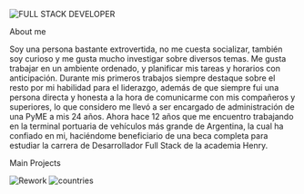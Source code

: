 
![FULL STACK DEVELOPER](https://user-images.githubusercontent.com/102454695/187533428-2cf64a29-3437-4c07-9a7c-8e29e6af9d19.png)



About me

Soy una persona bastante extrovertida, no me cuesta socializar, también soy curioso y me gusta mucho investigar sobre diversos temas. Me gusta trabajar en un ambiente ordenado, y planificar mis tareas y horarios con anticipación. Durante mis primeros trabajos siempre destaque sobre el resto por mi habilidad para el liderazgo, además de que siempre fui una persona directa y honesta a la hora de comunicarme con mis compañeros y superiores, lo que considero me llevó a ser encargado de administración de una PyME a mis 24 años. Ahora hace 12 años que me encuentro trabajando en la terminal portuaria de vehículos más grande de Argentina, la cual ha confiado en mi, haciéndome beneficiario de una beca completa para estudiar la carrera de Desarrollador Full Stack de la academia Henry.

Main Projects

![Rework](https://user-images.githubusercontent.com/102454695/187529610-85dc5d04-8721-4176-8941-28fecaba3415.png)
![countries](https://user-images.githubusercontent.com/102454695/187531026-9fcfc5f1-f00c-4f98-9edb-9b028d5da16a.png)

<!--
**juanma2228/juanma2228** is a ✨ _special_ ✨ repository because its `README.md` (this file) appears on your GitHub profile.

Here are some ideas to get you started:

- 🔭 I’m currently working on ...
- 🌱 I’m currently learning ...
- 👯 I’m looking to collaborate on ...
- 🤔 I’m looking for help with ...
- 💬 Ask me about ...
- 📫 How to reach me: ...
- 😄 Pronouns: ...
- ⚡ Fun fact: ...
-->
